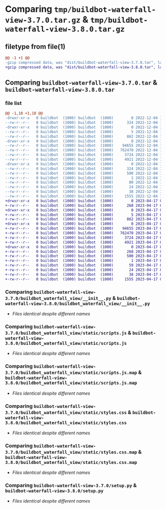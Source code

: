 # Comparing `tmp/buildbot-waterfall-view-3.7.0.tar.gz` & `tmp/buildbot-waterfall-view-3.8.0.tar.gz`

## filetype from file(1)

```diff
@@ -1 +1 @@
-gzip compressed data, was "dist/buildbot-waterfall-view-3.7.0.tar", last modified: Sun Dec  4 11:53:12 2022, max compression
+gzip compressed data, was "dist/buildbot-waterfall-view-3.8.0.tar", last modified: Mon Apr 17 01:21:50 2023, max compression
```

## Comparing `buildbot-waterfall-view-3.7.0.tar` & `buildbot-waterfall-view-3.8.0.tar`

### file list

```diff
@@ -1,18 +1,18 @@
-drwxr-xr-x   0 buildbot  (1000) buildbot  (1000)        0 2022-12-04 11:53:12.000000 buildbot-waterfall-view-3.7.0/
--rw-r--r--   0 buildbot  (1000) buildbot  (1000)      324 2022-12-04 11:53:12.000000 buildbot-waterfall-view-3.7.0/PKG-INFO
-drwxr-xr-x   0 buildbot  (1000) buildbot  (1000)        0 2022-12-04 11:53:12.000000 buildbot-waterfall-view-3.7.0/buildbot_waterfall_view/
--rw-r--r--   0 buildbot  (1000) buildbot  (1000)        5 2022-12-04 11:53:12.000000 buildbot-waterfall-view-3.7.0/buildbot_waterfall_view/VERSION
--rw-r--r--   0 buildbot  (1000) buildbot  (1000)      862 2022-12-04 11:48:49.000000 buildbot-waterfall-view-3.7.0/buildbot_waterfall_view/__init__.py
-drwxr-xr-x   0 buildbot  (1000) buildbot  (1000)        0 2022-12-04 11:53:12.000000 buildbot-waterfall-view-3.7.0/buildbot_waterfall_view/static/
--rw-r--r--   0 buildbot  (1000) buildbot  (1000)    94655 2022-12-04 11:53:11.000000 buildbot-waterfall-view-3.7.0/buildbot_waterfall_view/static/scripts.js
--rw-r--r--   0 buildbot  (1000) buildbot  (1000)   762470 2022-12-04 11:53:11.000000 buildbot-waterfall-view-3.7.0/buildbot_waterfall_view/static/scripts.js.map
--rw-r--r--   0 buildbot  (1000) buildbot  (1000)     3724 2022-12-04 11:53:11.000000 buildbot-waterfall-view-3.7.0/buildbot_waterfall_view/static/styles.css
--rw-r--r--   0 buildbot  (1000) buildbot  (1000)     4921 2022-12-04 11:53:11.000000 buildbot-waterfall-view-3.7.0/buildbot_waterfall_view/static/styles.css.map
-drwxr-xr-x   0 buildbot  (1000) buildbot  (1000)        0 2022-12-04 11:53:12.000000 buildbot-waterfall-view-3.7.0/buildbot_waterfall_view.egg-info/
--rw-r--r--   0 buildbot  (1000) buildbot  (1000)      324 2022-12-04 11:53:12.000000 buildbot-waterfall-view-3.7.0/buildbot_waterfall_view.egg-info/PKG-INFO
--rw-r--r--   0 buildbot  (1000) buildbot  (1000)      500 2022-12-04 11:53:12.000000 buildbot-waterfall-view-3.7.0/buildbot_waterfall_view.egg-info/SOURCES.txt
--rw-r--r--   0 buildbot  (1000) buildbot  (1000)        1 2022-12-04 11:53:12.000000 buildbot-waterfall-view-3.7.0/buildbot_waterfall_view.egg-info/dependency_links.txt
--rw-r--r--   0 buildbot  (1000) buildbot  (1000)       80 2022-12-04 11:53:12.000000 buildbot-waterfall-view-3.7.0/buildbot_waterfall_view.egg-info/entry_points.txt
--rw-r--r--   0 buildbot  (1000) buildbot  (1000)       24 2022-12-04 11:53:12.000000 buildbot-waterfall-view-3.7.0/buildbot_waterfall_view.egg-info/top_level.txt
--rw-r--r--   0 buildbot  (1000) buildbot  (1000)       38 2022-12-04 11:53:12.000000 buildbot-waterfall-view-3.7.0/setup.cfg
--rw-r--r--   0 buildbot  (1000) buildbot  (1000)     1555 2022-12-04 11:48:49.000000 buildbot-waterfall-view-3.7.0/setup.py
+drwxr-xr-x   0 buildbot  (1000) buildbot  (1000)        0 2023-04-17 01:21:50.000000 buildbot-waterfall-view-3.8.0/
+-rw-r--r--   0 buildbot  (1000) buildbot  (1000)      268 2023-04-17 01:21:50.000000 buildbot-waterfall-view-3.8.0/PKG-INFO
+drwxr-xr-x   0 buildbot  (1000) buildbot  (1000)        0 2023-04-17 01:21:50.000000 buildbot-waterfall-view-3.8.0/buildbot_waterfall_view/
+-rw-r--r--   0 buildbot  (1000) buildbot  (1000)        5 2023-04-17 01:21:50.000000 buildbot-waterfall-view-3.8.0/buildbot_waterfall_view/VERSION
+-rw-r--r--   0 buildbot  (1000) buildbot  (1000)      862 2023-04-17 01:17:21.000000 buildbot-waterfall-view-3.8.0/buildbot_waterfall_view/__init__.py
+drwxr-xr-x   0 buildbot  (1000) buildbot  (1000)        0 2023-04-17 01:21:50.000000 buildbot-waterfall-view-3.8.0/buildbot_waterfall_view/static/
+-rw-r--r--   0 buildbot  (1000) buildbot  (1000)    94655 2023-04-17 01:21:50.000000 buildbot-waterfall-view-3.8.0/buildbot_waterfall_view/static/scripts.js
+-rw-r--r--   0 buildbot  (1000) buildbot  (1000)   762470 2023-04-17 01:21:50.000000 buildbot-waterfall-view-3.8.0/buildbot_waterfall_view/static/scripts.js.map
+-rw-r--r--   0 buildbot  (1000) buildbot  (1000)     3724 2023-04-17 01:21:50.000000 buildbot-waterfall-view-3.8.0/buildbot_waterfall_view/static/styles.css
+-rw-r--r--   0 buildbot  (1000) buildbot  (1000)     4921 2023-04-17 01:21:50.000000 buildbot-waterfall-view-3.8.0/buildbot_waterfall_view/static/styles.css.map
+drwxr-xr-x   0 buildbot  (1000) buildbot  (1000)        0 2023-04-17 01:21:50.000000 buildbot-waterfall-view-3.8.0/buildbot_waterfall_view.egg-info/
+-rw-r--r--   0 buildbot  (1000) buildbot  (1000)      268 2023-04-17 01:21:50.000000 buildbot-waterfall-view-3.8.0/buildbot_waterfall_view.egg-info/PKG-INFO
+-rw-r--r--   0 buildbot  (1000) buildbot  (1000)      500 2023-04-17 01:21:50.000000 buildbot-waterfall-view-3.8.0/buildbot_waterfall_view.egg-info/SOURCES.txt
+-rw-r--r--   0 buildbot  (1000) buildbot  (1000)        1 2023-04-17 01:21:50.000000 buildbot-waterfall-view-3.8.0/buildbot_waterfall_view.egg-info/dependency_links.txt
+-rw-r--r--   0 buildbot  (1000) buildbot  (1000)       59 2023-04-17 01:21:50.000000 buildbot-waterfall-view-3.8.0/buildbot_waterfall_view.egg-info/entry_points.txt
+-rw-r--r--   0 buildbot  (1000) buildbot  (1000)       24 2023-04-17 01:21:50.000000 buildbot-waterfall-view-3.8.0/buildbot_waterfall_view.egg-info/top_level.txt
+-rw-r--r--   0 buildbot  (1000) buildbot  (1000)       38 2023-04-17 01:21:50.000000 buildbot-waterfall-view-3.8.0/setup.cfg
+-rw-r--r--   0 buildbot  (1000) buildbot  (1000)     1555 2023-04-17 01:17:21.000000 buildbot-waterfall-view-3.8.0/setup.py
```

### Comparing `buildbot-waterfall-view-3.7.0/buildbot_waterfall_view/__init__.py` & `buildbot-waterfall-view-3.8.0/buildbot_waterfall_view/__init__.py`

 * *Files identical despite different names*

### Comparing `buildbot-waterfall-view-3.7.0/buildbot_waterfall_view/static/scripts.js` & `buildbot-waterfall-view-3.8.0/buildbot_waterfall_view/static/scripts.js`

 * *Files identical despite different names*

### Comparing `buildbot-waterfall-view-3.7.0/buildbot_waterfall_view/static/scripts.js.map` & `buildbot-waterfall-view-3.8.0/buildbot_waterfall_view/static/scripts.js.map`

 * *Files identical despite different names*

### Comparing `buildbot-waterfall-view-3.7.0/buildbot_waterfall_view/static/styles.css` & `buildbot-waterfall-view-3.8.0/buildbot_waterfall_view/static/styles.css`

 * *Files identical despite different names*

### Comparing `buildbot-waterfall-view-3.7.0/buildbot_waterfall_view/static/styles.css.map` & `buildbot-waterfall-view-3.8.0/buildbot_waterfall_view/static/styles.css.map`

 * *Files identical despite different names*

### Comparing `buildbot-waterfall-view-3.7.0/setup.py` & `buildbot-waterfall-view-3.8.0/setup.py`

 * *Files identical despite different names*

